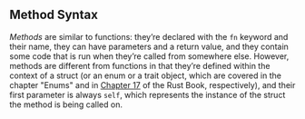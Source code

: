 ﻿## Method Syntax

*Methods* are similar to functions: they’re declared with the `fn` keyword and
their name, they can have parameters and a return value, and they contain some
code that is run when they’re called from somewhere else. However, methods are
different from functions in that they’re defined within the context of a struct
(or an enum or a trait object, which are covered in the chapter "Enums" and in [Chapter 17][ch17] of the Rust Book,
respectively), and their first parameter is always `self`, which represents the
instance of the struct the method is being called on.

[ch17]: https://github.com/rust-lang/book/blob/master/src/ch17-00-oop.md